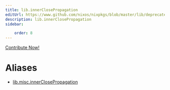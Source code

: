 ```yaml
---
title: lib.innerClosePropagation
editUrl: https://www.github.com/nixos/nixpkgs/blob/master/lib/deprecated.nix#L143C27
description: lib.innerClosePropagation
sidebar:

    order: 8
---
```


<a href="https://www.github.com/nixos/nixpkgs/blob/master/lib/deprecated.nix#L143C27">Contribute Now!</a>


# Aliases

- [lib.misc.innerClosePropagation](./reference/lib/misc/lib-misc-innerClosePropagation)


